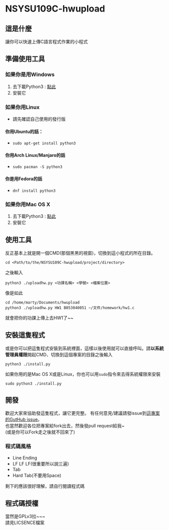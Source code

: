 # NSYSU109C-hwupload

## 這是什麼
讓你可以快速上傳C語言程式作業的小程式

## 準備使用工具
### 如果你是用Windows
  1. 去下載Python3 : [點此](https://www.python.org/ftp/python/3.5.2/python-3.5.2.exe)
  2. 安裝它

### 如果你用Linux
   * 請先確認自己使用的發行版

#### **你用Ubuntu的話：**
   * ```sudo apt-get install python3```

#### **你用Arch Linux/Manjaro的話**
   * ```sudo pacman -S python3```

#### 你是用Fedora的話
   * ```dnf install python3```

### 如果你用Mac OS X
  1. 去下載Python3 : [點此](https://www.python.org/ftp/python/3.5.2/python-3.5.2-macosx10.6.pkg)
  2. 安裝它

## 使用工具
反正基本上就是開一個CMD(那個黑黑的視窗)，切換到這小程式的所在目錄。
```
cd <Path/to/the/NSYSU109C-hwupload/project/directory>
```
之後輸入
```
python3 ./uploadhw.py <功課名稱> <學號> <檔案位置>
```

像是如此
```
cd /home/marty/Documents/hwupload
python3 ./uploadhw.py HW1 B053040051 ~/文件/homework/hw1.c
```
就會把你的功課上傳上去HW1了~~

## 安裝這隻程式
或是你可以把這隻程式安裝到系統裡面，這樣以後使用就可以直接呼叫。請**以系統管理員權限**開起CMD、切換到這個專案的目錄之後輸入
```
python3 ./install.py
```

如果你用的是Mac OS X或是Linux，你也可以用`sudo`指令來去得系統權限來安裝
```
sudo python3 ./install.py
```

## 開發
歡迎大家來協助發這隻程式，讓它更完整。
有任何意見/建議請發issue到[這專案的GutHub issue](https://github.com/marty1885/NSYSU109C-hwupload/issues)。<br>
也當然歡迎各位把專案給fork出去，然後發pull request給我~<br>
(或是你可以Fork走之後就不回來了)
### 程式碼風格
 * Line Ending
  * LF LF LF(很重要所以說三遍)
 * Tab
  * Hard Tab(不要用Space)

剩下的應該很好理解，請自行閱讀程式碼


## 程式碼授權
當然是GPLv3拉~~~<br>
請見LICSENCE檔案
